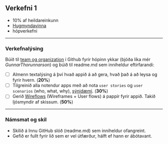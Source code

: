 ## Verkefni 1
- 10% af heildareinkunn
- [Hugmyndavinna](https://github.com/vefforritunII/afangi/blob/main/Hugmyndavinna.md)
- hópverkefni


---

### Verkefnalýsing 
Búið til [team og organization](https://github.com/collab-uniba/socialcde4eclipse/wiki/How-to-setup-a-GitHub-organization,-project-and-team) í Github fyrir hópinn ykkar (bjóða líka mér _GunnarThorunnarson_) og búið til readme.md sem inniheldur eftirfarandi:

- [ ] Almenn textalýsing á því hvað appið á að gera, hvað það á að leysa og fyrir hvern. (**20%**)
- [ ] Tilgreinið alla notendur apps með að nota `user stories` og `user scenarios` (who, what, why), [sýnidæmi](https://github.com/vefforritunII/V24_Bellaser?tab=readme-ov-file#user-stories). (**30%**)
- [ ] Gerið [Wireflows](https://careerfoundry.com/en/blog/ux-design/user-flows-vs-wireframes/) (Wireframes + User flows) á pappír fyrir appið. Takið ljósmyndir af skissum. (**50%**)

---

### Námsmat og skil
- Skilið á Innu GitHub slóð (readme.md) sem inniheldur ofangreint.
- Gefið er fullt fyrir lið sem er vel útfærður, hálft ef hann er ábótavant.
